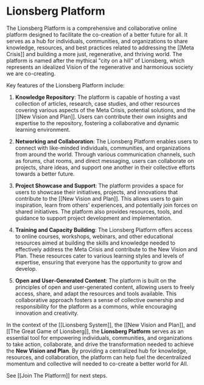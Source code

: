 # Lionsberg Platform

The Lionsberg Platform is a comprehensive and collaborative online platform designed to facilitate the co-creation of a better future for all. It serves as a hub for individuals, communities, and organizations to share knowledge, resources, and best practices related to addressing the [[Meta Crisis]] and building a more just, regenerative, and thriving world. The platform is named after the mythical "city on a hill" of Lionsberg, which represents an idealized Vision of the regenerative and harmonious society we are co-creating. 

Key features of the Lionsberg Platform include:

1.  **Knowledge Repository**: The platform is capable of hosting a vast collection of articles, research, case studies, and other resources covering various aspects of the Meta Crisis, potential solutions, and the [[New Vision and Plan]]. Users can contribute their own insights and expertise to the repository, fostering a collaborative and dynamic learning environment.
    
2.  **Networking and Collaboration**: The Lionsberg Platform enables users to connect with like-minded individuals, communities, and organizations from around the world. Through various communication channels, such as forums, chat rooms, and direct messaging, users can collaborate on projects, share ideas, and support one another in their collective efforts towards a better future.
    
3.  **Project Showcase and Support**: The platform provides a space for users to showcase their initiatives, projects, and innovations that contribute to the [[New Vision and Plan]]. This allows users to gain inspiration, learn from others' experiences, and potentially join forces on shared initiatives. The platform also provides resources, tools, and guidance to support project development and implementation.
    
4.  **Training and Capacity Building**: The Lionsberg Platform offers access to online courses, workshops, webinars, and other educational resources aimed at building the skills and knowledge needed to effectively address the Meta Crisis and contribute to the New Vision and Plan. These resources cater to various learning styles and levels of expertise, ensuring that everyone has the opportunity to grow and develop.
    
5.  **Open and User-Generated Content**: The platform is built on the principles of open and user-generated content, allowing users to freely access, share, and adapt the resources and tools available. This collaborative approach fosters a sense of collective ownership and responsibility for the platform as a commons, while encouraging innovation and creativity.
    

In the context of the [[Lionsberg System]], the [[New Vision and Plan]], and [[The Great Game of Lionsberg]], the **Lionsberg Platform** serves as an essential tool for empowering individuals, communities, and organizations to take action, collaborate, and drive the transformation needed to achieve the **New Vision and Plan**. By providing a centralized hub for knowledge, resources, and collaboration, the platform can help fuel the decentralized momentum and collective will needed to co-create a better world for All.

See [[Join The Platform]] for next steps. 
